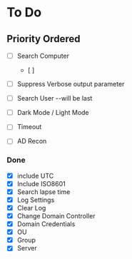 # To Do

## Priority Ordered

 - [ ] Search Computer
	- [ ] 
 - [ ] Suppress Verbose output parameter
 - [ ] Search User --will be last
 - [ ] Dark Mode / Light Mode
 - [ ] Timeout
 - [ ] AD Recon


### Done

 - [X] include UTC
 - [X] Include ISO8601
 - [X] Search lapse time
 - [X] Log Settings
 - [X] Clear Log
 - [X] Change Domain Controller
 - [X] Domain Credentials
 - [X] OU	
 - [X] Group	
 - [X] Server